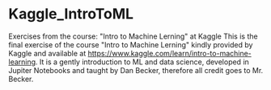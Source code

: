 # Kaggle_IntroToML
Exercises from the course: "Intro to Machine Lerning" at Kaggle
This is the final exercise of the course "Intro to Machine Lerning" kindly provided by Kaggle and available at https://www.kaggle.com/learn/intro-to-machine-learning. It is a gently introduction to ML and data science, developed in Jupiter Notebooks and taught by Dan Becker, therefore all credit goes to Mr. Becker.
